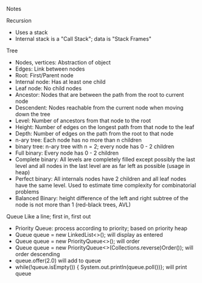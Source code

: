 Notes

Recursion
- Uses a stack
- Internal stack is a "Call Stack"; data is "Stack Frames"

Tree
- Nodes, vertices: Abstraction of object
- Edges: Link between nodes
- Root: First/Parent node
- Internal node: Has at least one child
- Leaf node: No child nodes
- Ancestor: Nodes that are between the path from the root to current node
- Descendent: Nodes reachable from the current  node when moving down the tree
- Level: Number of ancestors from that node to the root
- Height: Number of edges on the longest path from that node to the leaf
- Depth: Number of edges on the path from the root to that node
- n-ary tree: Each node has no more than n children
- binary tree: n-ary tree with n = 2; every node has 0 - 2 children
- Full binary: Every node has 0 - 2 children
- Complete binary: All levels are completely filled except possibly the last level and all nodes in the last level are as far left as possible (usage in heap)
- Perfect binary: All internals nodes have 2 children and all leaf nodes have the same level. Used to estimate time complexity for combinatorial problems
- Balanced Binary: height difference of the left and right subtree of the node is not more than 1 (red-black trees, AVL)




Queue
Like a line; first in, first out
- Priority Queue: process according to priority; based on priority heap
- Queue<Double> queue = new LinkedList<>(); will display as entered
- Queue<Double> queue = new PriorityQueue<>(); will order
- Queue<Double> queue = new PriorityQueue<>(Collections.reverse)Order()); will order descending
- queue.offer(2.0) will add to queue
- while(!queue.isEmpty()) {
  System.out.println(queue.poll())}; will print queue
  